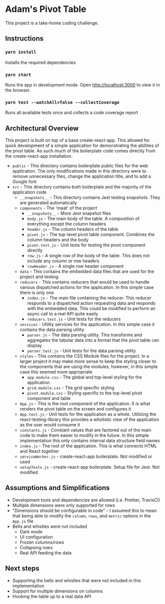 # Adam's Pivot Table

This project is a take-home coding challenge.

## Instructions

### `yarn install`

Installs the required dependencies

### `yarn start`

Runs the app in development mode. Open [http://localhost:3000](http://localhost:3000) to view it in the browser.

### `yarn test --watchAll=false --collectCoverage`

Runs all available tests once and collects a code coverage report

## Architectural Overview

This project is built on top of a base create-react-app. This allowed for quick development of a simple application for demonstrating the abilities of the pivot table. As such much of the boilerplate code comes directly from the create-react-app installation.

- `public` - This directory contains boilerplate public files for the web application. The only modifications made in this directory were to remove unnecessary files, change the application title, and to add a Google font
- `src` - This directory contains both boilerplate and the majority of the application code
  - `__snapshots__` - This directory contains Jest testing snapshots. They are generated automatically
  - `components` - The 'meat' of the project
    - `__snapshots__` - More Jest snapshot files
    - `body.js` - The main body of the table. A composition of everything except the column headers
    - `header.js` - The column headers of the table
    - `pivot.js` - The top-level pivot table component. Combines the column headers and the body
    - `pivot.test.js` - Unit tests for testing the pivot component directly
    - `row.js` - A single row of the body of the table. This does not include any column or row headers
    - `rowHeader.js` - A single row header component
  - `data` - This contains the embedded data files that are used for the project and testing.
  - `reducers` - This contains reducers that would be used to handle various dispatched actions for the application. In this simple case there is only one
    - `index.js` - The main file containing the reducer. This reducer responds to a dispatched action requesting data and responds with the embedded data. This could be modified to perform an async call to a real API quite easily
    - `reducers.test.js` - Unit tests for the reducers
  - `services` - Utility services for the application. In this simple case it contains the data parsing utility
    - `parser.js` - The data parsing utility. This transforms and aggregates the tabular data into a format that the pivot table can display
    - `parser.test.js` - Unit tests for the data parsing utility
  - `styles` - This contains the CSS Module files for the project. In a larger project it may make more sense to keep the styling closer to the components that are using the modules, however, in this simple case this seemed more appropriate
    - `app.module.css` - The global and top-level styling for the application
    - `grid.module.css` - The grid specific styling
    - `pivot.module.css` - Styling specific to the top-level pivot component and table
  - `App.js` - This is the root component of the application. It is what renders the pivot table on the screen and configures it
  - `App.test.js` - Unit tests for the application as a whole. Utilizing the react-testing-library this provides a wholistic view of the application as the user would consume it
  - `constants.js` - Constant values that are factored out of the main code to make them easier to modify in the future. In this simple implementation this only contains internal data structure field names
  - `index.js` - The root of the application. This is what connects HTML and React together
  - `serviceWorker.js` - create-react-app boilerplate. Not modified or used
  - `setupTests.js` - create-react-app boilerplate. Setup file for Jest. Not modified

## Assumptions and Simplifications

- Development tools and dependencies are allowed (i.e. Prettier, TravisCI)
- Multiple dimensions were only supported for rows
- "Dimensions should be configurable in code" - I assumed this to mean that being able to modify the `column`, `rows`, and `metric` options in the `App.js` file
- Bells and whistles were not included
  - Dark mode
  - UI configuration
  - Frozen columns/rows
  - Collapsing rows
  - Real API feeding the data

## Next steps

- Supporting the bells and whistles that were not included in this implementation
- Support for multiple dimensions on columns
- Hooking the table up to a real data API
